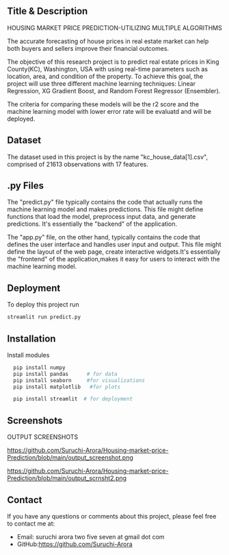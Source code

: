 ## Title & Description
HOUSING MARKET PRICE PREDICTION-UTILIZING MULTIPLE ALGORITHMS

The accurate forecasting of house prices in real estate market can help both buyers and sellers improve their financial outcomes.

The  objective of this research project is to predict real estate prices in King County(KC), Washington, USA with using real-time parameters such as location, area, and condition of the property. To achieve this goal, the project will use three different machine learning techniques: Linear Regression, XG Gradient Boost, and Random Forest Regressor (Ensembler).

The criteria for comparing these models will be the r2 score and the machine learning model with lower error rate will be evaluatd and will be deployed. 

## Dataset
The dataset used in this project is by the name "kc_house_data[1].csv", comprised of 21613 observations with 17 features.


## .py Files
The "predict.py" file typically contains the code that actually runs the machine learning model and makes predictions. This file might define functions that load the model, preprocess input data, and generate predictions. It's essentially the "backend" of the application.

The "app.py" file, on the other hand, typically contains the code that defines the user interface and handles user input and output. This file might define the layout of the web page, create interactive widgets.It's essentially the "frontend" of the application,makes it easy for users to interact with the machine learning model.


## Deployment

To deploy this project run

```bash
streamlit run predict.py

```


## Installation

Install modules 

```bash
  pip install numpy
  pip install pandas      # for data 
  pip install seaborn     #for visualizations
  pip install matplotlib   #for plots

  pip install streamlit  # for deployment

```

 
## Screenshots

OUTPUT SCREENSHOTS

https://github.com/Suruchi-Arora/Housing-market-price-Prediction/blob/main/output_screenshot.png

https://github.com/Suruchi-Arora/Housing-market-price-Prediction/blob/main/output_scrnsht2.png


## Contact

If you have any questions or comments about this project, please feel free to contact me at:

- Email: suruchi arora two five seven at gmail dot com
- GitHub:https://github.com/Suruchi-Arora


